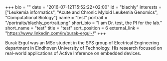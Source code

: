 +++
bio = ""
date = "2016-07-12T15:52:22+02:00"
id = "blachly"
interests = ["Leukemia informatics", "Acute and Chronic Myloid Leukemia Genomics", "Computational Biology"]
name = "test"
portrait = "/portraits/blachly_portrait.png"
short_bio = "I am Dr. test, the PI for the lab."
short_name = "test"
title = "test"
sort_position = 6 
external_link = "https://www.linkedin.com/in/burak-ergul-/"
+++

Burak Ergul was an MSc student in the SPS group of Electrical Engineering department in Eindhoven University of Technology. His research focused on real-world applications of Active Inference on embedded devices.